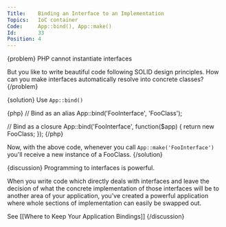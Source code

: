 ```yaml
---
Title:    Binding an Interface to an Implementation
Topics:   IoC container
Code:     App::bind(), App::make()
Id:       33
Position: 4
---
```


{problem}
PHP cannot instantiate interfaces

But you like to write beautiful code following SOLID design principles. How can you make interfaces automatically resolve into concrete classes?
{/problem}

{solution}
Use `App::bind()`

{php}
// Bind as an alias
App::bind('FooInterface', 'FooClass');

// Bind as a closure
App::bind('FooInterface', function($app)
{
	return new FooClass;
});
{/php}

Now, with the above code, whenever you call `App::make('FooInterface')` you'll receive a new instance of a FooClass.
{/solution}

{discussion}
Programming to interfaces is powerful.

When you write code which directly deals with interfaces and leave the decision of what the concrete implementation of those interfaces will be to another area of your application, you've created a powerful application where whole sections of implementation can easily be swapped out.

See [[Where to Keep Your Application Bindings]]
{/discussion}
